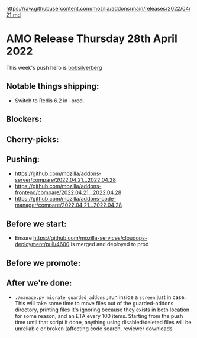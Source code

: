 https://raw.githubusercontent.com/mozilla/addons/main/releases/2022/04/21.md
# AMO Release Thursday 28th April 2022

This week's push hero is [bobsilverberg](https://github.com/bobsilverberg)

## Notable things shipping:
* Switch to Redis 6.2 in -prod.

## Blockers:

## Cherry-picks:

## Pushing:

- https://github.com/mozilla/addons-server/compare/2022.04.21...2022.04.28
- https://github.com/mozilla/addons-frontend/compare/2022.04.21...2022.04.28
- https://github.com/mozilla/addons-code-manager/compare/2022.04.21...2022.04.28

## Before we start:
- Ensure https://github.com/mozilla-services/cloudops-deployment/pull/4600 is merged and deployed to prod

## Before we promote:

## After we're done:
- `./manage.py migrate_guarded_addons` ; run inside a `screen` just in case. This will take some time to move files out of the guarded-addons directory, printing files it's ignoring because they exists in both location for some reason, and an ETA every 100 items. Starting from the push time until that script it done, anything using disabled/deleted files will be unreliable or broken (affecting code search, reviewer downloads

